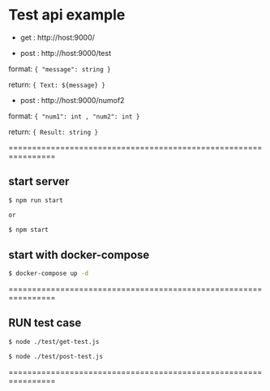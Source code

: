 # Test api example

- get : http://host:9000/

- post : http://host:9000/test

format: `{ "message": string }`

return: `{ Text: ${message} }`

- post : http://host:9000/numof2

format: `{ "num1": int , "num2": int }`

return: `{ Result: string }`

================================================================

## start server

``` bash
$ npm run start

or

$ npm start
```

## start with docker-compose

``` bash
$ docker-compose up -d
```

================================================================

## RUN test case

``` bash
$ node ./test/get-test.js
```

``` bash
$ node ./test/post-test.js
```

================================================================
